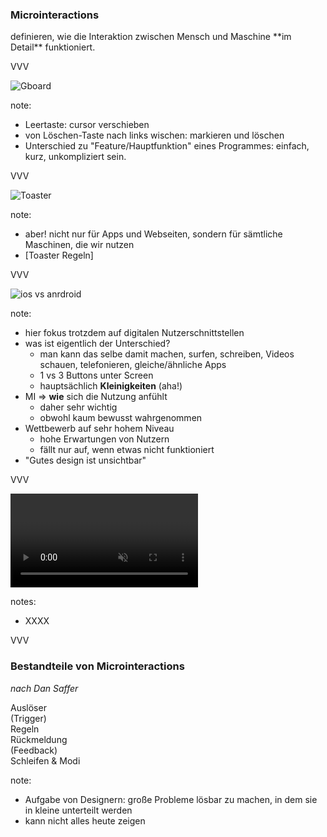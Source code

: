 ### Microinteractions

<p class="fragment">definieren, wie die Interaktion zwischen Mensch und Maschine **im Detail** funktioniert.</p>

VVV

![Gboard](img/gboard-cursor.gif)

note:
- Leertaste: cursor verschieben
- von Löschen-Taste nach links wischen: markieren und löschen
- Unterschied zu "Feature/Hauptfunktion" eines Programmes: einfach, kurz, unkompliziert sein.

VVV

![Toaster](img/toaster.jpg "noshadow")

note:
- aber! nicht nur für Apps und Webseiten, sondern für sämtliche Maschinen, die wir nutzen
- [Toaster Regeln]

VVV

![ios vs anrdroid](img/ios-or-android.png "noshadow")

note:
- hier fokus trotzdem auf digitalen Nutzerschnittstellen
- was ist eigentlich der Unterschied?
  - man kann das selbe damit machen, surfen, schreiben, Videos schauen, telefonieren, gleiche/ähnliche Apps
  - 1 vs 3 Buttons unter Screen
  - hauptsächlich **Kleinigkeiten** (aha!)
- MI => **wie** sich die Nutzung anfühlt
  - daher sehr wichtig
  - obwohl kaum bewusst wahrgenommen
- Wettbewerb auf sehr hohem Niveau
  - hohe Erwartungen von Nutzern
  - fällt nur auf, wenn etwas nicht funktioniert
- "Gutes design ist unsichtbar" 

VVV

<video data-src="img/n26-cta-2.mp4" data-autoplay style="max-width:70%;" loop controls muted></video>

notes:
- XXXX

VVV

### Bestandteile von Microinteractions

_nach Dan Saffer_

<div class="grid-quarters">
    <div class="fragment fade-down white bg-color2">
    Auslöser <br>
    (Trigger)
    </div>
    <div class="fragment fade-left white bg-color4">
    Regeln
    </div>
    <div class="fragment fade-right white bg-color6">
    Rückmeldung <br> (Feedback)
    </div>
    <div class="fragment fade-up white bg-color8">
    Schleifen & Modi
    </div>
</div>

note:
- Aufgabe von Designern: große Probleme lösbar zu machen, in dem sie in kleine unterteilt werden
- kann nicht alles heute zeigen